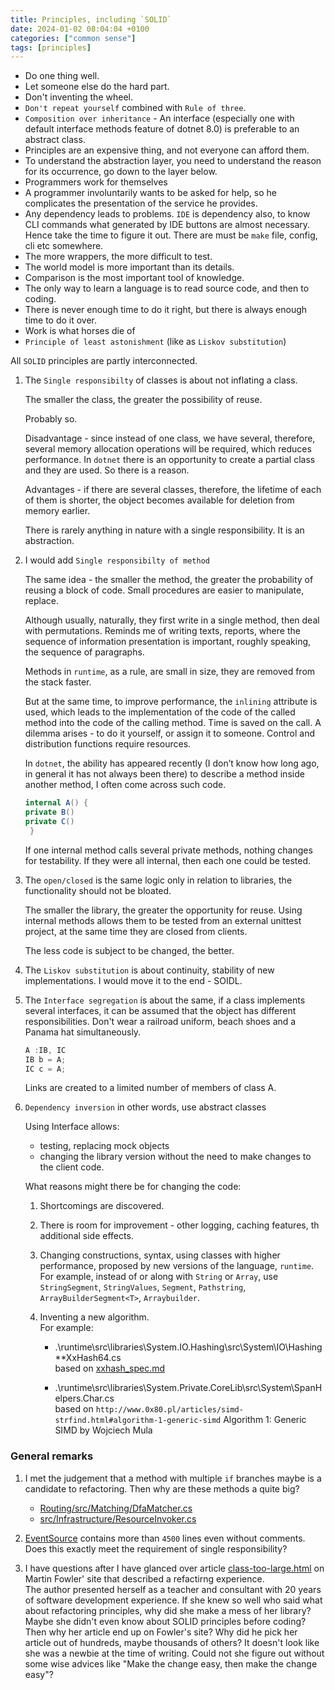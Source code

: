 ```yaml
---
title: Principles, including `SOLID`
date: 2024-01-02 08:04:04 +0100
categories: ["common sense"]
tags: [principles]
---
```


- Do one thing well.  
- Let someone else do the hard part.
- Don't inventing the wheel.
- `Don't repeat yourself` combined with `Rule of three`.
-  `Composition over inheritance` - An interface (especially one with default interface methods feature of dotnet 8.0) is preferable to an abstract class.
- Principles are an expensive thing, and not everyone can afford them.  
- To understand the abstraction layer, you need to understand the reason for its occurrence, go down to the layer below.
- Programmers work for themselves
- A programmer involuntarily wants to be asked for help, so he complicates the presentation of the service he provides.
- Any dependency leads to problems. `IDE`  is dependency also, to know СLI commands what  generated by IDE buttons are almost necessary.  Hence take the time to figure it out. There are must be  `make` file, config, cli etc somewhere.
- The more wrappers, the more difficult to test.
- The world model is more important than its details.
- Comparison is the most important tool of knowledge.
- The only way to learn a language is to read source code, and then to coding.
- There is never enough time to do it right, but there is always enough time to do it over. 
- Work is what horses die of
- `Principle of least astonishment` (like as `Liskov substitution`)

All `SOLID` principles are partly interconnected.

1. The `Single responsibilty` of classes is about not inflating a class.

	The smaller the class, the greater the possibility of reuse.
	
	Probably so.

	Disadvantage - since instead of one class, we have several, therefore, several memory allocation operations will be required, which reduces performance.
	In `dotnet` there is an opportunity to create a partial class and they are used. So there is a reason.

	Advantages - if there are several classes, therefore, the lifetime of each of them is shorter, the object becomes available for deletion from memory earlier.
	
	There is rarely anything in nature with a single responsibility. It is an abstraction.

2. I would add `Single responsibilty of method`

	The same idea - the smaller the method, the greater the probability of reusing a block of code. Small procedures are easier to manipulate, replace.

	Although usually, naturally, they first write in a single method, then deal with permutations. Reminds me of writing texts, reports, where the sequence of information presentation is important, roughly speaking, the sequence of paragraphs.

	Methods in `runtime`, as a rule, are small in size, they are removed from the stack faster.

	But at the same time, to improve performance, the `inlining` attribute is used, which leads to the implementation of the code of the called method into the code of the calling method.
	Time is saved on the call. A dilemma arises - to do it yourself, or assign it to someone. Control and distribution functions require resources.


	In `dotnet`, the ability has appeared  recently (I don’t know how long ago, in general it has not always been there) to describe a method inside another method, I often come across such code.

	```csharp
	internal A() {
	private B()
	private C()
	 } 
	```
	If one internal method calls several private methods, nothing changes for testability. If they were all internal, then each one could be tested.
	

3. The `open/closed` is the same logic only in relation to libraries, the functionality should not be bloated.

	The smaller the library, the greater the opportunity for reuse.
	Using internal methods allows them to be tested from an external unittest project, at the same time they are closed from clients.

	The less code is subject to be changed, the better.

4. The `Liskov substitution` is about continuity, stability of new implementations. I would move it to the end  - SOIDL.


5. The `Interface segregation`  is about the same, if a class implements several interfaces, it can be assumed that the object has different responsibilities.
Don't wear a railroad uniform, beach shoes and a Panama hat simultaneously. 

	```csharp
	A :IB, IC
	IB b = A;
	IC c = A;
	```

	Links are created to a limited number of members of class A. 
	


6. `Dependency inversion` in other words, use abstract classes

	Using Interface allows: 

	- testing, replacing mock objects
	- changing the library version without the need to make changes to the client code.

	What reasons might there be for changing the code:

	1. Shortcomings are discovered.
	2. There is room for improvement - other logging, caching features, th additional side effects.
	3. Changing constructions, syntax, using classes with higher performance, proposed by new versions of the language, `runtime`. For example, instead of or along with `String` or `Array`, use `StringSegment`, `StringValues`, `Segment`, `Pathstring`, `ArrayBuilderSegment<T>`, `Arraybuilder`.
	4. Inventing a new algorithm.   
		For example:
		
		- .\runtime\src\libraries\System.IO.Hashing\src\System\IO\Hashing\**XxHash64.cs  
		based on  [xxhash_spec.md](<https://github.com/Cyan4973/xxHash/blob/f9155bd4c57e2270a4ffbb176485e5d713de1c9b/doc/xxhash_spec.md>)
		
		- .\runtime\src\libraries\System.Private.CoreLib\src\System\SpanHelpers.Char.cs  
		 based on `http://www.0x80.pl/articles/simd-strfind.html#algorithm-1-generic-simd`  Algorithm 1: Generic SIMD by Wojciech Mula 


### General remarks

1. 	I met the judgement that a method with multiple `if` branches  maybe is a candidate to refactoring. Then why are these methods a quite big?  
	- [Routing/src/Matching/DfaMatcher.cs](<https://github.com/dotnet/aspnetcore/blob/bc6dea446731850066b2872fe42687e5f5d37292/src/Http/Routing/src/Matching/DfaMatcher.cs#L32>)  
	- [src/Infrastructure/ResourceInvoker.cs](<https://github.com/dotnet/aspnetcore/blob/2b7f69b25ebe8cda7561914cb21459fefddb58c6/src/Mvc/Mvc.Core/src/Infrastructure/ResourceInvoker.cs#L289>)

2. [EventSource](<https://github.com/dotnet/runtime/blob/c3d95b4305e17ebe8dbda8efde3144a1c693499c/src/libraries/System.Private.CoreLib/src/System/Diagnostics/Tracing/EventSource.cs>)
	contains  more than `4500` lines even without comments. Does this exactly meet the requirement of single responsibility?
	
	
3. I have questions after I have glanced over article [class-too-large.html](<https://martinfowler.com/articles/class-too-large.html>) on Martin Fowler' site that described a refactirng experience.  
The author presented herself as a teacher and consultant with 20 years of software development experience. If she knew so well who said what about refactoring principles, why did she make a mess of her library? Maybe she didn't even know about SOLID principles before coding? Then why her article end up on Fowler's site? Why did he pick her article out of hundreds, maybe thousands of others? It doesn't look like she was a newbie at the time of writing. Could not she figure out without some wise advices like "Make the change easy, then make the change easy"?
